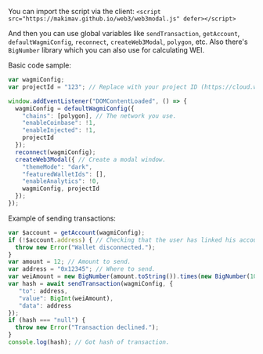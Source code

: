 You can import the script via the client: `<script src="https://makimav.github.io/web3/web3modal.js" defer></script>`

And then you can use global variables like `sendTransaction`, `getAccount`, `defaultWagmiConfig`, `reconnect`, `createWeb3Modal`, `polygon`, etc.
Also there's `BigNumber` library which you can also use for calculating WEI.

Basic code sample:
```js
var wagmiConfig;
var projectId = "123"; // Replace with your project ID (https://cloud.walletconnect.com/).

window.addEventListener("DOMContentLoaded", () => {
  wagmiConfig = defaultWagmiConfig({
    "chains": [polygon], // The network you use.
    "enableCoinbase": !1,
    "enableInjected": !1,
    projectId
  });
  reconnect(wagmiConfig);
  createWeb3Modal({ // Create a modal window.
    "themeMode": "dark",
    "featuredWalletIds": [],
    "enableAnalytics": !0,
    wagmiConfig, projectId
  });
});
```

Example of sending transactions:
```javascript
var $account = getAccount(wagmiConfig);
if (!$account.address) { // Checking that the user has linked his account.
  throw new Error("Wallet disconnected.");
}
var amount = 12; // Amount to send.
var address = "0x12345"; // Where to send.
var weiAmount = new BigNumber(amount.toString()).times(new BigNumber(10).pow(18)).integerValue().toString(); // Calculate the amount of WEI.
var hash = await sendTransaction(wagmiConfig, {
   "to": address, 
   "value": BigInt(weiAmount),
   "data": address
});
if (hash === "null") {
  throw new Error("Transaction declined.");
}
console.log(hash); // Got hash of transaction.
```
